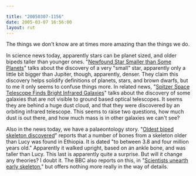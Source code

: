 ```yaml
---

title: "20050307-1156"
date: 2005-03-07 16:56:00
layout: rut
---
```


<p> The things we don't know are at times more amazing than the
things we do.</p>

<p>In science news today, apparently stars can be planet
sized, and older bipeds taller than younger ones.  "<a href="http://www.space.com/scienceastronomy/050303_star_small.html">Newfound
Star Smaller than Some Planets</a>" talks about the discovery
of a very "small" star, apparently only a little bit bigger than
Jupiter, though, apparently, denser.  They claim this discovery
helps solidify definitions of planets, stars, and brown dwarfs,
but to me it only seems to confuse things more.  In related news,
"<a href="http://www.spacedaily.com/news/cosmology-05g.html">Spitzer
Space Telescope Finds Bright Infrared Galaxies</a>" talks about the
discovery of some galaxies that are not visible to ground based
optical telescopes.  It seems they are behind a huge dust cloud,
and that they were discovered by an orbiting infrared telescope.
This seems to raise two questions, how much dust is out there,
and how much mass is in other galaxies we can't see?</p>

<p>Also in the news today, we have a palaeontology story.
"<a href="http://cooltech.iafrica.com/science/421933.htm">Oldest
biped skeleton discovered</a>" reports that a number of bones
from a skeleton older than Lucy was found in Ethiopia.  It is
dated "to between 3.8 and four million years old."  Apparently it
walked upright, based on an ankle bone, and was taller than Lucy.
This last is apparently quite a surprise.  But will it change
any theories?  I doubt it.  The BBC also reports on this, in "<a href="http://news.bbc.co.uk/2/hi/science/nature/4322687.stm">Scientists
unearth early skeleton</a>," but offers nothing more really in the
way of details.</p>

